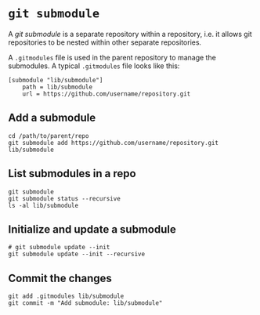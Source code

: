 # `git submodule`

A _git submodule_ is a separate repository within a repository, i.e. it allows git repositories
to be nested within other separate repositories.

A `.gitmodules` file is used in the parent repository to manage the submodules.
A typical `.gitmodules` file looks like this:

```shell
[submodule "lib/submodule"]
    path = lib/submodule
    url = https://github.com/username/repository.git
```

## Add a submodule

```shell
cd /path/to/parent/repo
git submodule add https://github.com/username/repository.git lib/submodule
```

## List submodules in a repo

```shell
git submodule
git submodule status --recursive
ls -al lib/submodule
```

## Initialize and update a submodule

```shell
# git submodule update --init
git submodule update --init --recursive
```

## Commit the changes

```shell
git add .gitmodules lib/submodule
git commit -m "Add submodule: lib/submodule"
```
